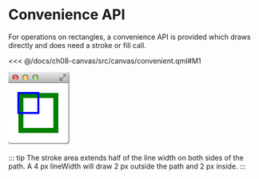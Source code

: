 # Convenience API

For operations on rectangles, a convenience API is provided which draws directly and does need a stroke or fill call.

<<< @/docs/ch08-canvas/src/canvas/convenient.qml#M1

![image](./assets/convenient.png)

::: tip
The stroke area extends half of the line width on both sides of the path. A 4 px lineWidth will draw 2 px outside the path and 2 px inside.
:::

